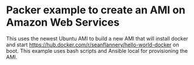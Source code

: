 # Packer example to create an AMI on Amazon Web Services
This uses the newest Ubuntu AMI to build a new AMI that will install docker and start https://hub.docker.com/r/seanflannery/hello-world-docker on boot.  This example uses bash scripts and Ansible local for provisioning the AMI.
